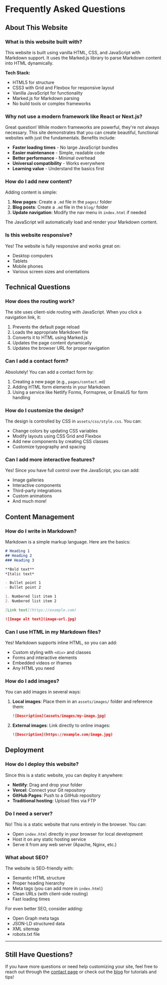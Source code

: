 # Frequently Asked Questions

## About This Website

### What is this website built with?

This website is built using vanilla HTML, CSS, and JavaScript with Markdown support. It uses the Marked.js library to parse Markdown content into HTML dynamically.

**Tech Stack:**
- HTML5 for structure
- CSS3 with Grid and Flexbox for responsive layout
- Vanilla JavaScript for functionality
- Marked.js for Markdown parsing
- No build tools or complex frameworks

### Why not use a modern framework like React or Next.js?

Great question! While modern frameworks are powerful, they're not always necessary. This site demonstrates that you can create beautiful, functional websites with just the fundamentals. Benefits include:

- **Faster loading times** - No large JavaScript bundles
- **Easier maintenance** - Simple, readable code
- **Better performance** - Minimal overhead
- **Universal compatibility** - Works everywhere
- **Learning value** - Understand the basics first

### How do I add new content?

Adding content is simple:

1. **New pages**: Create a `.md` file in the `pages/` folder
2. **Blog posts**: Create a `.md` file in the `blog/` folder
3. **Update navigation**: Modify the nav menu in `index.html` if needed

The JavaScript will automatically load and render your Markdown content.

### Is this website responsive?

Yes! The website is fully responsive and works great on:
- Desktop computers
- Tablets
- Mobile phones
- Various screen sizes and orientations

## Technical Questions

### How does the routing work?

The site uses client-side routing with JavaScript. When you click a navigation link, it:

1. Prevents the default page reload
2. Loads the appropriate Markdown file
3. Converts it to HTML using Marked.js
4. Updates the page content dynamically
5. Updates the browser URL for proper navigation

### Can I add a contact form?

Absolutely! You can add a contact form by:

1. Creating a new page (e.g., `pages/contact.md`)
2. Adding HTML form elements in your Markdown
3. Using a service like Netlify Forms, Formspree, or EmailJS for form handling

### How do I customize the design?

The design is controlled by CSS in `assets/css/style.css`. You can:

- Change colors by updating CSS variables
- Modify layouts using CSS Grid and Flexbox
- Add new components by creating CSS classes
- Customize typography and spacing

### Can I add more interactive features?

Yes! Since you have full control over the JavaScript, you can add:

- Image galleries
- Interactive components
- Third-party integrations
- Custom animations
- And much more!

## Content Management

### How do I write in Markdown?

Markdown is a simple markup language. Here are the basics:

```markdown
# Heading 1
## Heading 2
### Heading 3

**Bold text**
*Italic text*

- Bullet point 1
- Bullet point 2

1. Numbered list item 1
2. Numbered list item 2

[Link text](https://example.com)

![Image alt text](image-url.jpg)
```

### Can I use HTML in my Markdown files?

Yes! Markdown supports inline HTML, so you can add:

- Custom styling with `<div>` and classes
- Forms and interactive elements
- Embedded videos or iframes
- Any HTML you need

### How do I add images?

You can add images in several ways:

1. **Local images**: Place them in an `assets/images/` folder and reference them:
   ```markdown
   ![Description](assets/images/my-image.jpg)
   ```

2. **External images**: Link directly to online images:
   ```markdown
   ![Description](https://example.com/image.jpg)
   ```

## Deployment

### How do I deploy this website?

Since this is a static website, you can deploy it anywhere:

- **Netlify**: Drag and drop your folder
- **Vercel**: Connect your Git repository
- **GitHub Pages**: Push to a GitHub repository
- **Traditional hosting**: Upload files via FTP

### Do I need a server?

No! This is a static website that runs entirely in the browser. You can:

- Open `index.html` directly in your browser for local development
- Host it on any static hosting service
- Serve it from any web server (Apache, Nginx, etc.)

### What about SEO?

The website is SEO-friendly with:

- Semantic HTML structure
- Proper heading hierarchy
- Meta tags (you can add more in `index.html`)
- Clean URLs (with client-side routing)
- Fast loading times

For even better SEO, consider adding:
- Open Graph meta tags
- JSON-LD structured data
- XML sitemap
- robots.txt file

---

## Still Have Questions?

If you have more questions or need help customizing your site, feel free to reach out through the [contact page](/contact) or check out the [blog](/blog) for tutorials and tips!

